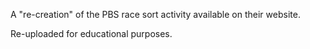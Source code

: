 A "re-creation" of the PBS race sort activity available on their website. 

Re-uploaded for educational purposes.
